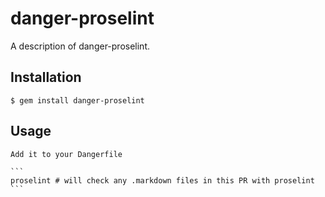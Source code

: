 # danger-proselint

A description of danger-proselint.

## Installation

    $ gem install danger-proselint

## Usage

    Add it to your Dangerfile

    ```
    proselint # will check any .markdown files in this PR with proselint
    ```
